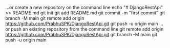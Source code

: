 …or create a new repository on the command line
echo "# DjangoRestApi" >> README.md
  git init
  git add README.md
  git commit -m "first commit"
  git branch -M main
  git remote add origin https://github.com/PrabhuSPK/DjangoRestApi.git
  git push -u origin main
…or push an existing repository from the command line
git remote add origin https://github.com/PrabhuSPK/DjangoRestApi.git
  git branch -M main
  git push -u origin main